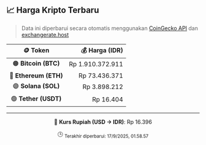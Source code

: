 

<!-- HARGA_KRIPTO -->
## 📈 Harga Kripto Terbaru

> Data ini diperbarui secara otomatis menggunakan [CoinGecko API](https://www.coingecko.com/) dan [exchangerate.host](https://exchangerate.host/)

<div align="center">

| 🪙 Token | 💰 Harga (IDR) |
|:------:|---------------:|
| 🟠 **Bitcoin (BTC)**   | Rp 1.910.372.911 |
| 🔵 **Ethereum (ETH)**  | Rp 73.436.371 |
| 🟣 **Solana (SOL)**    | Rp 3.898.212 |
| 🟢 **Tether (USDT)**   | Rp 16.404 |

---

💱 **Kurs Rupiah (USD → IDR)**: Rp 16.396

🕒 <sub>Terakhir diperbarui: 17/9/2025, 01.58.57</sub>

</div>
<!-- /HARGA_KRIPTO -->